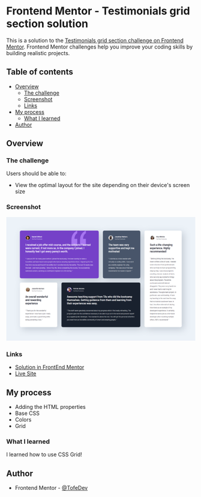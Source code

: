 # Frontend Mentor - Testimonials grid section solution

This is a solution to the [Testimonials grid section challenge on Frontend Mentor](https://www.frontendmentor.io/challenges/testimonials-grid-section-Nnw6J7Un7). Frontend Mentor challenges help you improve your coding skills by building realistic projects.

## Table of contents

- [Overview](#overview)
  - [The challenge](#the-challenge)
  - [Screenshot](#screenshot)
  - [Links](#links)
- [My process](#my-process)
  - [What I learned](#what-i-learned)
- [Author](#author)

## Overview

### The challenge

Users should be able to:

- View the optimal layout for the site depending on their device's screen size

### Screenshot

![Finished Page](./design/Screenshot%20Finished%20Project.png)

### Links

- [Solution in FrontEnd Mentor](https://www.frontendmentor.io/solutions/responsive-testimonial-grid-s1m1agBPAh)
- [Live Site](https://tofedev.github.io/testimonials-grid-section/)

## My process

- Adding the HTML properties
- Base CSS
- Colors
- Grid

### What I learned

I learned how to use CSS Grid!

## Author

- Frontend Mentor - [@TofeDev](https://www.frontendmentor.io/profile/TofeDev)
